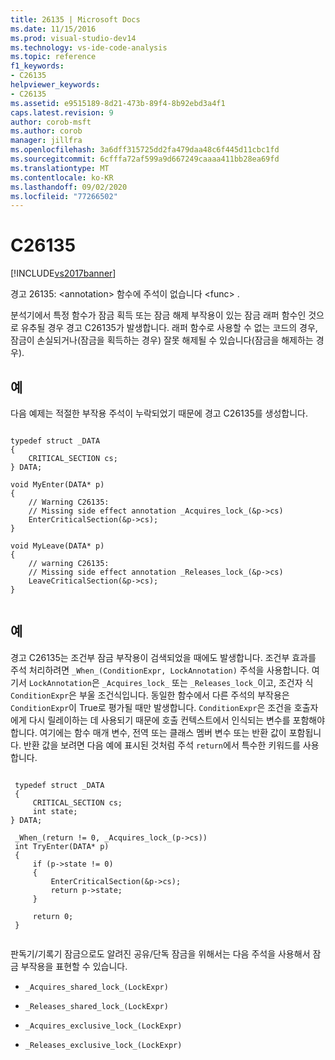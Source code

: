 ```yaml
---
title: 26135 | Microsoft Docs
ms.date: 11/15/2016
ms.prod: visual-studio-dev14
ms.technology: vs-ide-code-analysis
ms.topic: reference
f1_keywords:
- C26135
helpviewer_keywords:
- C26135
ms.assetid: e9515189-8d21-473b-89f4-8b92ebd3a4f1
caps.latest.revision: 9
author: corob-msft
ms.author: corob
manager: jillfra
ms.openlocfilehash: 3a6dff315725dd2fa479daa48c6f445d11cbc1fd
ms.sourcegitcommit: 6cfffa72af599a9d667249caaaa411bb28ea69fd
ms.translationtype: MT
ms.contentlocale: ko-KR
ms.lasthandoff: 09/02/2020
ms.locfileid: "77266502"
---
```

# <a name="c26135"></a>C26135
[!INCLUDE[vs2017banner](../includes/vs2017banner.md)]

경고 26135: \<annotation> 함수에 주석이 없습니다 \<func> .  
  
 분석기에서 특정 함수가 잠금 획득 또는 잠금 해제 부작용이 있는 잠금 래퍼 함수인 것으로 유추될 경우 경고 C26135가 발생합니다. 래퍼 함수로 사용할 수 없는 코드의 경우, 잠금이 손실되거나(잠금을 획득하는 경우) 잘못 해제될 수 있습니다(잠금을 해제하는 경우).  
  
## <a name="example"></a>예  
 다음 예제는 적절한 부작용 주석이 누락되었기 때문에 경고 C26135를 생성합니다.  
  
```  
  
typedef struct _DATA   
{  
    CRITICAL_SECTION cs;  
} DATA;  
  
void MyEnter(DATA* p)   
{  
    // Warning C26135:  
    // Missing side effect annotation _Acquires_lock_(&p->cs)  
    EnterCriticalSection(&p->cs);  
}  
  
void MyLeave(DATA* p)   
{  
    // warning C26135:  
    // Missing side effect annotation _Releases_lock_(&p->cs)  
    LeaveCriticalSection(&p->cs);  
}  
  
```  
  
## <a name="example"></a>예  
 경고 C26135는 조건부 잠금 부작용이 검색되었을 때에도 발생합니다. 조건부 효과를 주석 처리하려면 `_When_(ConditionExpr, LockAnnotation)` 주석을 사용합니다. 여기서 `LockAnnotation`은 `_Acquires_lock_` 또는 `_Releases_lock_`이고, 조건자 식 `ConditionExpr`은 부울 조건식입니다. 동일한 함수에서 다른 주석의 부작용은 `ConditionExpr`이 True로 평가될 때만 발생합니다. `ConditionExpr`은 조건을 호출자에게 다시 릴레이하는 데 사용되기 때문에 호출 컨텍스트에서 인식되는 변수를 포함해야 합니다. 여기에는 함수 매개 변수, 전역 또는 클래스 멤버 변수 또는 반환 값이 포함됩니다. 반환 값을 보려면 다음 예에 표시된 것처럼 주석 `return`에서 특수한 키워드를 사용합니다.  
  
```  
  
 typedef struct _DATA   
 {  
     CRITICAL_SECTION cs;   
     int state;  
} DATA;  
  
 _When_(return != 0, _Acquires_lock_(p->cs))  
 int TryEnter(DATA* p)   
 {  
     if (p->state != 0)   
     {  
         EnterCriticalSection(&p->cs);  
         return p->state;  
     }  
  
     return 0;  
 }  
  
```  
  
 판독기/기록기 잠금으로도 알려진 공유/단독 잠금을 위해서는 다음 주석을 사용해서 잠금 부작용을 표현할 수 있습니다.  
  
- `_Acquires_shared_lock_(LockExpr)`  
  
- `_Releases_shared_lock_(LockExpr)`  
  
- `_Acquires_exclusive_lock_(LockExpr)`  
  
- `_Releases_exclusive_lock_(LockExpr)`
